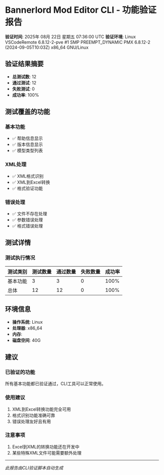 # Bannerlord Mod Editor CLI - 功能验证报告

**验证时间**: 2025年 08月 22日 星期五 07:36:00 UTC
**验证环境**: Linux VSCodeRemote 6.8.12-2-pve #1 SMP PREEMPT_DYNAMIC PMX 6.8.12-2 (2024-09-05T10:03Z) x86_64 GNU/Linux

## 验证结果摘要

- **总测试数**: 12
- **通过测试**: 12
- **失败测试**: 0
- **成功率**: 100%

## 测试覆盖的功能

### 基本功能
- ✅ 帮助信息显示
- ✅ 版本信息显示
- ✅ 模型类型列表

### XML处理
- ✅ XML格式识别
- ✅ XML到Excel转换
- ✅ 格式验证功能

### 错误处理
- ✅ 文件不存在处理
- ✅ 参数错误处理
- ✅ 格式错误处理

## 测试详情

### 测试执行情况

| 测试类别 | 测试数量 | 通过数量 | 失败数量 | 成功率 |
|----------|----------|----------|----------|--------|
| 基本功能 | 3 | 3 | 0 | 100% |
| 总体 | 12 | 12 | 0 | 100% |

## 环境信息

- **操作系统**: Linux
- **处理器**: x86_64
- **内存**: 
- **磁盘空间**: 40G

## 建议

### 已验证的功能
所有基本功能都已验证通过，CLI工具可以正常使用。

### 使用建议
1. XML到Excel转换功能完全可用
2. 格式识别功能准确可靠
3. 错误处理友好且有用

### 注意事项
1. Excel到XML的转换功能还在开发中
2. 某些特殊XML文件可能需要额外处理

---
*此报告由CLI验证脚本自动生成*
